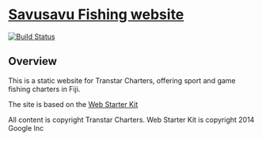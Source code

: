 # [Savusavu Fishing website](http://www.savusavufishing.com)

[![Build Status](https://travis-ci.org/jtmitchell/savusavufishing.svg?branch=master)](https://travis-ci.org/jtmitchell/savusavufishing)

## Overview

This is a static website for Transtar Charters, offering sport and game fishing charters in Fiji.

The site is based on the [Web Starter Kit](https://github.com/google/web-starter-kit/releases/latest)

All content is copyright Transtar Charters.
Web Starter Kit is copyright 2014 Google Inc

